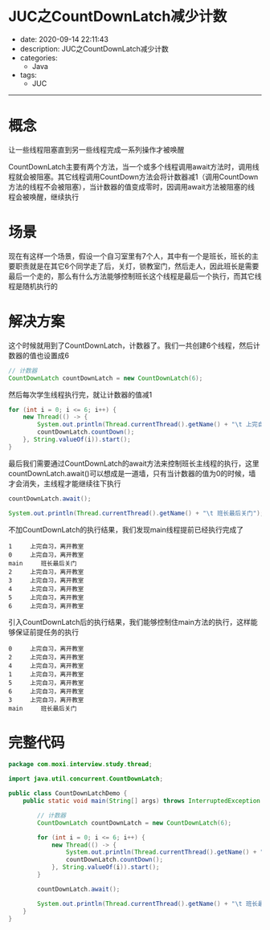 #   JUC之CountDownLatch减少计数
+ date: 2020-09-14 22:11:43
+ description: JUC之CountDownLatch减少计数
+ categories:
  - Java
+ tags:
  - JUC
---
#   概念
让一些线程阻塞直到另一些线程完成一系列操作才被唤醒

CountDownLatch主要有两个方法，当一个或多个线程调用await方法时，调用线程就会被阻塞。其它线程调用CountDown方法会将计数器减1（调用CountDown方法的线程不会被阻塞），当计数器的值变成零时，因调用await方法被阻塞的线程会被唤醒，继续执行

#   场景
现在有这样一个场景，假设一个自习室里有7个人，其中有一个是班长，班长的主要职责就是在其它6个同学走了后，关灯，锁教室门，然后走人，因此班长是需要最后一个走的，那么有什么方法能够控制班长这个线程是最后一个执行，而其它线程是随机执行的


#   解决方案
这个时候就用到了CountDownLatch，计数器了。我们一共创建6个线程，然后计数器的值也设置成6
```JAVA
// 计数器
CountDownLatch countDownLatch = new CountDownLatch(6);
```
然后每次学生线程执行完，就让计数器的值减1

```JAVA
for (int i = 0; i <= 6; i++) {
    new Thread(() -> {
        System.out.println(Thread.currentThread().getName() + "\t 上完自习，离开教室");
        countDownLatch.countDown();
    }, String.valueOf(i)).start();
}
```

最后我们需要通过CountDownLatch的await方法来控制班长主线程的执行，这里 countDownLatch.await()可以想成是一道墙，只有当计数器的值为0的时候，墙才会消失，主线程才能继续往下执行

```JAVA
countDownLatch.await();

System.out.println(Thread.currentThread().getName() + "\t 班长最后关门");
```

不加CountDownLatch的执行结果，我们发现main线程提前已经执行完成了

```
1     上完自习，离开教室
0     上完自习，离开教室
main     班长最后关门
2     上完自习，离开教室
3     上完自习，离开教室
4     上完自习，离开教室
5     上完自习，离开教室
6     上完自习，离开教室
```

引入CountDownLatch后的执行结果，我们能够控制住main方法的执行，这样能够保证前提任务的执行

```
0     上完自习，离开教室
2     上完自习，离开教室
4     上完自习，离开教室
1     上完自习，离开教室
5     上完自习，离开教室
6     上完自习，离开教室
3     上完自习，离开教室
main     班长最后关门
```

#   完整代码

```JAVA
package com.moxi.interview.study.thread;

import java.util.concurrent.CountDownLatch;

public class CountDownLatchDemo {
    public static void main(String[] args) throws InterruptedException {

        // 计数器
        CountDownLatch countDownLatch = new CountDownLatch(6);

        for (int i = 0; i <= 6; i++) {
            new Thread(() -> {
                System.out.println(Thread.currentThread().getName() + "\t 上完自习，离开教室");
                countDownLatch.countDown();
            }, String.valueOf(i)).start();
        }

        countDownLatch.await();

        System.out.println(Thread.currentThread().getName() + "\t 班长最后关门");
    }
}
```
